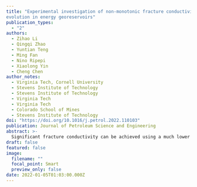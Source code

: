 ```yaml
---
title: "Experimental investigation of non-monotonic fracture conductivity
evolution in energy georeservoirs"
publication_types:
  - "2"
authors:
  - Zihao Li
  - Qingqi Zhao
  - Yuntian Teng
  - Ming Fan
  - Nino Ripepi
  - Xiaolong Yin
  - Cheng Chen
author_notes:
  - Virginia Tech, Cornell University
  - Stevens Institute of Technology
  - Stevens Institute of Technology
  - Virginia Tech
  - Virginia Tech
  - Colorado School of Mines
  - Stevens Institute of Technology
doi: "https://doi.org/10.1016/j.petrol.2022.110103"
publication: Journal of Petroleum Science and Engineering
abstract: >-
  Significant fracture conductivity can be achieved using a much lower material cost based on the optimal partial-monolayer proppant concentration (OPPC) theory. However, experimental validation and investigation of the OPPC theory have been extremely rare in the literature. In this study, we used a laboratory fracture conductivity cell to conduct well-controlled fracture conductivity experiments to comprehensively study the role of effective stress, proppant size, rock type, and water soaking on the evolution of fracture conductivity as a function of increasing proppant concentration. With seven proppant concentrations (up to 2 lb/ft2) and seven effective stresses (up to 6,000 psi) used in the conductivity measurements, we experimentally confirmed that the correlation between fracture conductivity and proppant concentration was non-monotonic because of a competing process between fracture permeability and fracture width. We also investigated the influence of the above-mentioned experimental conditions on the OPPC and the corresponding optimal fracture conductivity (OFC). This is the first study that uses well-controlled laboratory experiments to comprehensively investigate non-monotonic fracture conductivity evolutions. The existence of the OPPC indicates that a relatively low proppant amount can be used to form a partial-monolayer proppant pack in the fracture space, which has similar or higher fracture conductivity compared to a multilayer proppant structure. This finding has important economic implications because high-strength, ultralight-weight proppant particles can be used to form partial-monolayer proppant packs in fractures, leading to sufficiently high fracture conductivity using a much lower material cost compared to multilayer proppant structures. Our experiments illustrated that proppant embedment is the primary mechanism that causes the competing process between fracture width and fracture permeability and consequently the non-monotonic fracture conductivity evolution as a function of increasing proppant concentration. Without proppant embedment, there will not be such a competing process, and the non-monotonic fracture conductivity evolution will not be observed.
draft: false
featured: false
image:
  filename: ""
  focal_point: Smart
  preview_only: false
date: 2022-01-05T01:03:00.000Z
---
```

